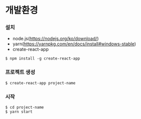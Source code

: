 # 개발환경
### 설치 
* node.js(https://nodejs.org/ko/download/)
* yarn(https://yarnpkg.com/en/docs/install#windows-stable)
* create-react-app

```
$ npm install -g create-react-app
```

### 프로젝트 생성

```
$ create-react-app project-name
```

### 시작

```
$ cd project-name
$ yarn start
``` 